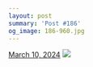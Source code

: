 ```yaml
---
layout: post
summary: 'Post #186'
og_image: 186-960.jpg
---
```


<p>
  <time>
    <a href="/186">March 10, 2024</a>
  </time>
  <a href="/186">
    <img src="{{ site.assets_url }}/186-480.jpg" srcset="{{ site.assets_url }}/186-240.jpg 240w, {{ site.assets_url }}/186-480.jpg 480w, {{ site.assets_url }}/186-720.jpg 720w, {{ site.assets_url }}/186-960.jpg 960w" sizes="(min-width: 700px) 50vw, calc(100vw - 2rem)" />
  </a>
</p>
